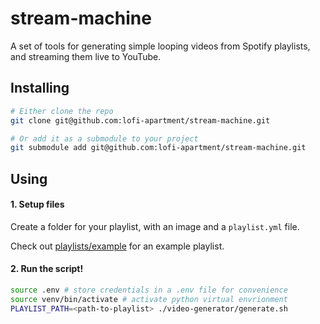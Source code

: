 # stream-machine

A set of tools for generating simple looping videos from Spotify playlists,
and streaming them live to YouTube.

## Installing

```bash
# Either clone the repo
git clone git@github.com:lofi-apartment/stream-machine.git

# Or add it as a submodule to your project
git submodule add git@github.com:lofi-apartment/stream-machine.git
```

## Using

#### 1. Setup files
Create a folder for your playlist, with an image and a `playlist.yml` file.

Check out [playlists/example](playlists/example) for an example playlist.

#### 2. Run the script!

```bash
source .env # store credentials in a .env file for convenience
source venv/bin/activate # activate python virtual envrionment
PLAYLIST_PATH=<path-to-playlist> ./video-generator/generate.sh
```
